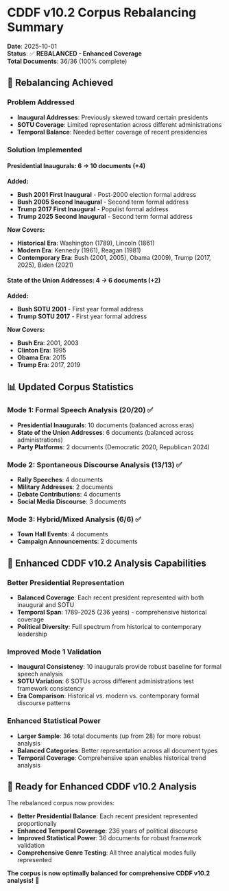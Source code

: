 # CDDF v10.2 Corpus Rebalancing Summary

**Date**: 2025-10-01  
**Status**: ✅ **REBALANCED - Enhanced Coverage**  
**Total Documents**: 36/36 (100% complete)

## 🎯 Rebalancing Achieved

### **Problem Addressed**
- **Inaugural Addresses**: Previously skewed toward certain presidents
- **SOTU Coverage**: Limited representation across different administrations
- **Temporal Balance**: Needed better coverage of recent presidencies

### **Solution Implemented**

#### **Presidential Inaugurals: 6 → 10 documents (+4)**
**Added:**
- **Bush 2001 First Inaugural** - Post-2000 election formal address
- **Bush 2005 Second Inaugural** - Second term formal address  
- **Trump 2017 First Inaugural** - Populist formal address
- **Trump 2025 Second Inaugural** - Second term formal address

**Now Covers:**
- **Historical Era**: Washington (1789), Lincoln (1861)
- **Modern Era**: Kennedy (1961), Reagan (1981)
- **Contemporary Era**: Bush (2001, 2005), Obama (2009), Trump (2017, 2025), Biden (2021)

#### **State of the Union Addresses: 4 → 6 documents (+2)**
**Added:**
- **Bush SOTU 2001** - First year formal address
- **Trump SOTU 2017** - First year formal address

**Now Covers:**
- **Bush Era**: 2001, 2003
- **Clinton Era**: 1995
- **Obama Era**: 2015
- **Trump Era**: 2017, 2019

## 📊 Updated Corpus Statistics

### **Mode 1: Formal Speech Analysis (20/20) ✅**
- **Presidential Inaugurals**: 10 documents (balanced across eras)
- **State of the Union Addresses**: 6 documents (balanced across administrations)
- **Party Platforms**: 2 documents (Democratic 2020, Republican 2024)

### **Mode 2: Spontaneous Discourse Analysis (13/13) ✅**
- **Rally Speeches**: 4 documents
- **Military Addresses**: 2 documents
- **Debate Contributions**: 4 documents
- **Social Media Discourse**: 3 documents

### **Mode 3: Hybrid/Mixed Analysis (6/6) ✅**
- **Town Hall Events**: 4 documents
- **Campaign Announcements**: 2 documents

## 🎯 Enhanced CDDF v10.2 Analysis Capabilities

### **Better Presidential Representation**
- **Balanced Coverage**: Each recent president represented with both inaugural and SOTU
- **Temporal Span**: 1789-2025 (236 years) - comprehensive historical coverage
- **Political Diversity**: Full spectrum from historical to contemporary leadership

### **Improved Mode 1 Validation**
- **Inaugural Consistency**: 10 inaugurals provide robust baseline for formal speech analysis
- **SOTU Variation**: 6 SOTUs across different administrations test framework consistency
- **Era Comparison**: Historical vs. modern vs. contemporary formal discourse patterns

### **Enhanced Statistical Power**
- **Larger Sample**: 36 total documents (up from 28) for more robust analysis
- **Balanced Categories**: Better representation across all document types
- **Temporal Coverage**: Comprehensive span enables historical trend analysis

## 🚀 Ready for Enhanced CDDF v10.2 Analysis

The rebalanced corpus now provides:
- **Better Presidential Balance**: Each recent president represented proportionally
- **Enhanced Temporal Coverage**: 236 years of political discourse
- **Improved Statistical Power**: 36 documents for robust framework validation
- **Comprehensive Genre Testing**: All three analytical modes fully represented

**The corpus is now optimally balanced for comprehensive CDDF v10.2 analysis!** 🎉

